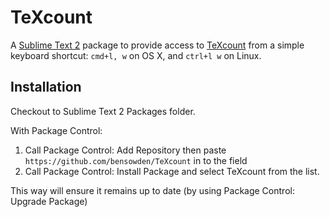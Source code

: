TeXcount
========

A [Sublime Text 2](http://www.sublimetext.com/) package to provide access to [TeXcount](http://app.uio.no/ifi/texcount/) from a simple keyboard shortcut: `cmd+l, w` on OS X, and `ctrl+l w` on Linux.

Installation
------------

Checkout to Sublime Text 2 Packages folder.

With Package Control:

1. Call Package Control: Add Repository then paste `https://github.com/bensowden/TeXcount` in to the field
2. Call Package Control: Install Package and select TeXcount from the list.

This way will ensure it remains up to date (by using Package Control: Upgrade Package)
